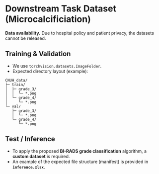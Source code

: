 # Downstream Task Dataset (Microcalcificiation)

**Data availability.** Due to hospital policy and patient privacy, the datasets cannot be released.

## Training & Validation
- We use `torchvision.datasets.ImageFolder`.
- Expected directory layout (example):

```
CNUH_data/
├─ train/
│  ├─ grade_3/
│  │  └─ *.png
│  └─ grade_4/
│     └─ *.png
└─ val/
   ├─ grade_3/
   │  └─ *.png
   └─ grade_4/
      └─ *.png
```

## Test / Inference
- To apply the proposed **BI-RADS grade classification** algorithm, a **custom dataset** is required.
- An example of the expected file structure (manifest) is provided in **`inference.xlsx`**.
